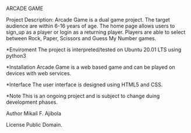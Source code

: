 ARCADE GAME

Project Description: Arcade Game is a dual game project. The target audience are within 6-16 years of age. The home page allows users to sign_up as a player or login as a returning player. Players are able to select between Rock, Paper, Scissors and Guess My Number games. 


*Enviroment
The project is interpreted/tested on Ubuntu 20.01 LTS using python3

*Installation
Arcade Game is a web based game and can be played on devices with web services.

*Interface
The user interface is designed using HTML5 and CSS.

*Note
This is an ongoing project and is subject to change duing development phases.

Author
Mikail F. Ajibola

License
Public Domain.